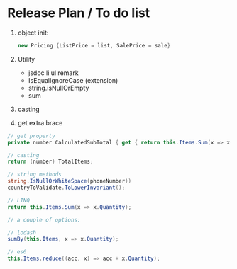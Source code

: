 # Release Plan / To do list

1. object init:

    ```csharp
    new Pricing {ListPrice = list, SalePrice = sale}
    ```

1. Utility
    - jsdoc li ul remark
    - IsEqualIgnoreCase  (extension)
    - string.isNullOrEmpty
    - sum
1. casting
1. get extra brace

```csharp
// get property
private number CalculatedSubTotal { get { return this.Items.Sum(x => x.SubTotal); } }

// casting
return (number) TotalItems;

// string methods
string.IsNullOrWhiteSpace(phoneNumber))
countryToValidate.ToLowerInvariant();

// LINQ
return this.Items.Sum(x => x.Quantity);

// a couple of options:

// lodash
sumBy(this.Items, x => x.Quantity);

// es6
this.Items.reduce((acc, x) => acc + x.Quantity);

```
